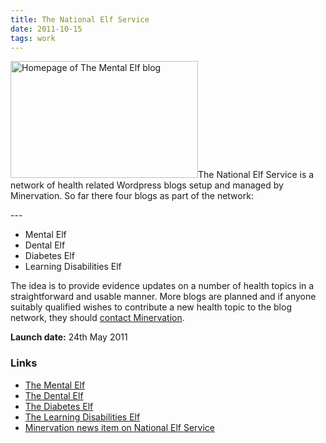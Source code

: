 ```yaml
---
title: The National Elf Service
date: 2011-10-15
tags: work
---
```

<p><img src="/assets/images/elf.png" alt="Homepage of The Mental Elf blog" width="300" height="187">The National Elf Service is a network of health related Wordpress blogs setup and managed by Minervation. So far there four blogs as part of the network:</p>
---

<ul>
<li>Mental Elf</li>
<li>Dental Elf</li>
<li>Diabetes Elf</li>
<li>Learning Disabilities Elf</li>
</ul>
<p>The idea is to provide evidence updates on a number of health topics in a straightforward and usable manner. More blogs are planned and if anyone suitably qualified wishes to contribute a new health topic to the blog network, they should <a href="http://www.minervation.com/about-us/">contact Minervation</a>.</p>
<p><strong>Launch date:</strong> 24th May 2011</p>
<h3>Links</h3>
<ul>
<li><a href="http://www.thementalelf.net/">The Mental Elf</a></li>
<li><a href="http://www.thedentalelf.net/">The Dental Elf</a></li>
<li><a href="http://www.thediabeteself.net/">The Diabetes Elf</a></li>
<li><a href="http://www.weldblog.net/">The Learning Disabilities Elf</a></li>
<li><a href="http://www.minervation.com/national-elf-service-on-the-way/">Minervation news item on National Elf Service</a></li>
</ul>